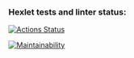 ### Hexlet tests and linter status:
[![Actions Status](https://github.com/Tve1n/python-project-lvl1/actions/workflows/hexlet-check.yml/badge.svg)](https://github.com/Tve1n/python-project-lvl1/actions)


[![Maintainability](https://api.codeclimate.com/v1/badges/aea5faf39b332c01c7e2/maintainability)](https://codeclimate.com/github/Tve1n/python-project-lvl1/maintainability)




